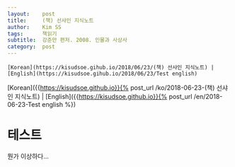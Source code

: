 ```yaml
---
layout:    post
title:     (책) 선샤인 지식노트
author:    Kim SS
tags: 	   책읽기
subtitle:  강준만 편저. 2008. 인물과 사상사
category:  post
---
```




`[Korean](https://kisudsoe.gihub.io/2018/06/23/(책) 선샤인 지식노트) | [English](https://kisudsoe.gihub.io/2018/06/23/Test english)`

[Korean]({{https://kisudsoe.github.io}}{% post_url /ko/2018-06-23-(책) 선샤인 지식노트) | [English]({{https://kisudsoe.github.io}}{% post_url /en/2018-06-23-Test english %})

# 테스트

뭔가 이상하다...